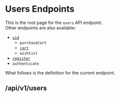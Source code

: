 # Users Endpoints
This is the root page for the `users` API endpoint. <br />Other endpoints are also available:
- [`uid`](UserUID.md)
  - `purchaseCart`
  - [`cart`](UserCart.md)
  - `wishlist`
- [`register`](UsersRegister.md)
- `authenticate`


What follows is the definition for the current endpoint.

## /api/v1/users

<api-endpoint openapi-path="../../../../cat-php-api_openapi.json" method="GET" endpoint="/api/v1/users"/>

